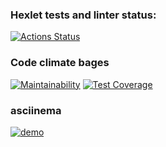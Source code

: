 ### Hexlet tests and linter status:
[![Actions Status](https://github.com/IvanZezyukin/frontend-project-lvl1/workflows/hexlet-check/badge.svg)](https://github.com/IvanZezyukin/frontend-project-lvl1/actions)
### Code climate bages
[![Maintainability](https://api.codeclimate.com/v1/badges/235f2521c346b26a06a3/maintainability)](https://codeclimate.com/github/IvanZezyukin/frontend-project-lvl1/maintainability)
[![Test Coverage](https://api.codeclimate.com/v1/badges/235f2521c346b26a06a3/test_coverage)](https://codeclimate.com/github/IvanZezyukin/frontend-project-lvl1/test_coverage)
### asciinema
[![demo](https://asciinema.org/a/Eah0HEW22jLGO08EH6UwznLGB.svg)](https://asciinema.org/a/Eah0HEW22jLGO08EH6UwznLGB?autoplay=1)